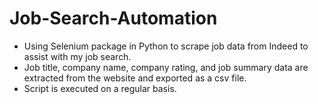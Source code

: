 # Job-Search-Automation

* Using Selenium package in Python to scrape job data from Indeed to assist with my job search.
* Job title, company name, company rating, and job summary data are extracted from the website and exported as a csv file.
* Script is executed on a regular basis.

